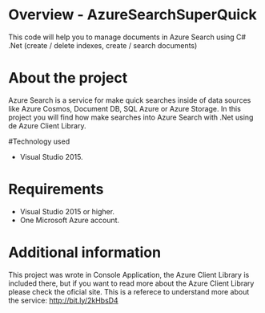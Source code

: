 # Overview - AzureSearchSuperQuick
This code will help you to manage documents in Azure Search using C# .Net (create / delete indexes, create / search documents)

# About the project
Azure Search is a service for make quick searches inside of data sources like Azure Cosmos, Document DB, SQL Azure or Azure Storage. In this project you will find how make searches into Azure Search with .Net using de Azure Client Library.

#Technology used

* Visual Studio 2015.

# Requirements

* Visual Studio 2015 or higher.
* One Microsoft Azure account.

# Additional information

This project was wrote in Console Application, the Azure Client Library is included there, but if you want to read more about the Azure Client Library please check the oficial site.
This is a referece to understand more about the service: http://bit.ly/2kHbsD4

